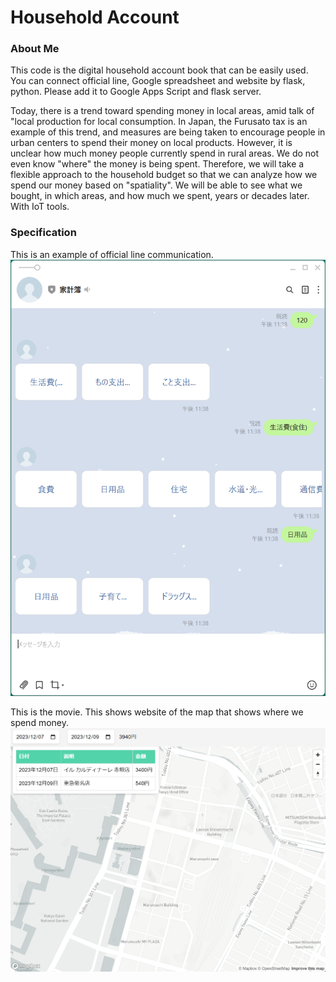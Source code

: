 # Household Account

### About Me
This code is the digital household account book that can be easily used.
You can connect official line, Google spreadsheet and website by flask, python.
Please add it to Google Apps Script and flask server.

Today, there is a trend toward spending money in local areas, amid talk of "local production for local consumption. In Japan, the Furusato tax is an example of this trend, and measures are being taken to encourage people in urban centers to spend their money on local products. However, it is unclear how much money people currently spend in rural areas. We do not even know "where" the money is being spent.
Therefore, we will take a flexible approach to the household budget so that we can analyze how we spend our money based on "spatiality". We will be able to see what we bought, in which areas, and how much we spent, years or decades later.
With IoT tools.


### Specification
This is an example of official line communication.
![LINE](images/line.png)

This is the movie. This shows website of the map that shows where we spend money.
[![Flaskでの実装](images/map.png)](https://www.youtube.com/watch?v=bNTV8DdcoJU)
